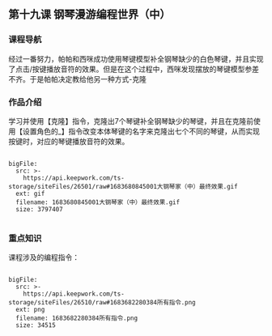 


## 第十九课 钢琴漫游编程世界（中）
### 课程导航

经过一番努力，帕帕和西咪成功使用琴键模型补全钢琴缺少的白色琴键，并且实现了点击/按键播放音符的效果。但是在这个过程中，西咪发现摆放的琴键模型参差不齐。于是帕帕决定教给他另一种方式-克隆

### 作品介绍

学习并使用【克隆】指令，克隆出7个琴键补全钢琴缺少的琴键，并且在克隆前使用【设置角色的_】指令改变本体琴键的名字来克隆出七个不同的琴键，从而实现按键时，对应的琴键播放音符的效果。
 
 
 
```@BigFile

bigFile:
  src: >-
    https://api.keepwork.com/ts-storage/siteFiles/26501/raw#1683680845001大钢琴家（中）最终效果.gif
  ext: gif
  filename: 1683680845001大钢琴家（中）最终效果.gif
  size: 3797407
          
```




### 重点知识
课程涉及的编程指令：
 
 
```@BigFile

bigFile:
  src: >-
    https://api.keepwork.com/ts-storage/siteFiles/26510/raw#1683682280384所有指令.png
  ext: png
  filename: 1683682280384所有指令.png
  size: 34515
          
```